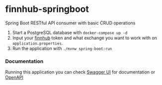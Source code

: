# finnhub-springboot
Spring Boot RESTful API consumer with basic CRUD operations

1. Start a PostgreSQL database with `docker-compose up -d`
2. Input your [finnhub](https://finnhub.io/dashboard) token and what exchange you want to work with on `application.properties`.
3. Run the application with `./mvnw spring-boot:run`

### Documentation
Running this application you can check [Swagger UI](http://localhost:8080/swagger-ui/index.html) for documentation or [OpenAPI](http://localhost:8080/v3/api-docs)

